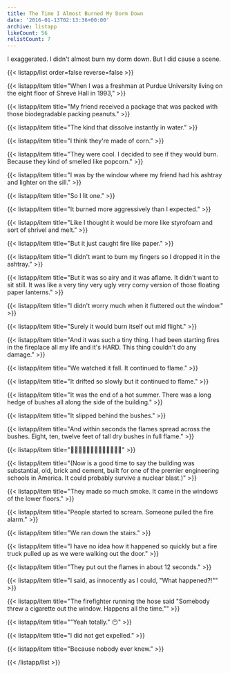 ```yaml
---
title: The Time I Almost Burned My Dorm Down
date: '2016-01-13T02:13:36+00:00'
archive: listapp
likeCount: 56
relistCount: 7
---
```


I exaggerated. I didn't almost burn my dorm down. But I did cause a scene.

<!--more-->

{{< listapp/list order=false reverse=false >}}

   {{< listapp/item title="When I was a freshman at Purdue University living on the eight floor of Shreve Hall in 1993," >}}

   {{< listapp/item title="My friend received a package that was packed with those biodegradable packing peanuts." >}}

   {{< listapp/item title="The kind that dissolve instantly in water." >}}

   {{< listapp/item title="I think they're made of corn." >}}

   {{< listapp/item title="They were cool. I decided to see if they would burn. Because they kind of smelled like popcorn." >}}

   {{< listapp/item title="I was by the window where my friend had his ashtray and lighter on the sill." >}}

   {{< listapp/item title="So I lit one." >}}

   {{< listapp/item title="It burned more aggressively than I expected." >}}

   {{< listapp/item title="Like I thought it would be more like styrofoam and sort of shrivel and melt." >}}

   {{< listapp/item title="But it just caught fire like paper." >}}

   {{< listapp/item title="I didn't want to burn my fingers so I dropped it in the ashtray." >}}

   {{< listapp/item title="But it was so airy and it was aflame. It didn't want to sit still. It was like a very tiny very ugly very corny version of those floating paper lanterns." >}}

   {{< listapp/item title="I didn't worry much when it fluttered out the window." >}}

   {{< listapp/item title="Surely it would burn itself out mid flight." >}}

   {{< listapp/item title="And it was such a tiny thing. I had been starting fires in the fireplace all my life and it's HARD. This thing couldn't do any damage." >}}

   {{< listapp/item title="We watched it fall. It continued to flame." >}}

   {{< listapp/item title="It drifted so slowly but it continued to flame." >}}

   {{< listapp/item title="It was the end of a hot summer. There was a long hedge of bushes all along the side of the building." >}}

   {{< listapp/item title="It slipped behind the bushes." >}}

   {{< listapp/item title="And within seconds the flames spread across the bushes. Eight, ten, twelve feet of tall dry bushes in full flame." >}}

   {{< listapp/item title="🌳🔥🌳🔥🌳🔥🌳🔥🌳🔥🌳🔥🌳" >}}

   {{< listapp/item title="(Now is a good time to say the building was substantial, old, brick and cement, built for one of the premier engineering schools in America. It could probably survive a nuclear blast.)" >}}

   {{< listapp/item title="They made so much smoke. It came in the windows of the lower floors." >}}

   {{< listapp/item title="People started to scream. Someone pulled the fire alarm." >}}

   {{< listapp/item title="We ran down the stairs." >}}

   {{< listapp/item title="I have no idea how it happened so quickly but a fire truck pulled up as we were walking out the door." >}}

   {{< listapp/item title="They put out the flames in about 12 seconds." >}}

   {{< listapp/item title="I said, as innocently as I could, \"What happened?!\"" >}}

   {{< listapp/item title="The firefighter running the hose said \"Somebody threw a cigarette out the window. Happens all the time.\"" >}}

   {{< listapp/item title="\"Yeah totally.\" 😶" >}}

   {{< listapp/item title="I did not get expelled." >}}

   {{< listapp/item title="Because nobody ever knew." >}}

{{< /listapp/list >}}
